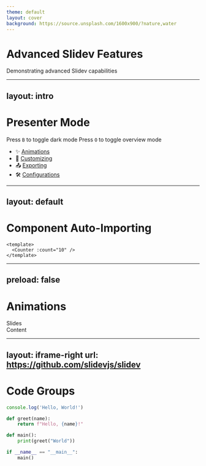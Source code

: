 ```yaml
---
theme: default
layout: cover
background: https://source.unsplash.com/1600x900/?nature,water
---
```


# Advanced Slidev Features
Demonstrating advanced Slidev capabilities

---
layout: intro
---

# Presenter Mode

Press `B` to toggle dark mode
Press `O` to toggle overview mode

<v-click>

- ✨ [Animations](https://sli.dev/guide/animations.html)
- 🎨 [Customizing](https://sli.dev/guide/customization.html)
- 📤 [Exporting](https://sli.dev/guide/exporting.html)
- 🛠 [Configurations](https://sli.dev/guide/config.html)

</v-click>

---
layout: default
---

# Component Auto-Importing

```vue
<template>
  <Counter :count="10" />
</template>
```

<Counter :count="10" m="t-4" />

---
preload: false
---

# Animations

<div class="grid grid-cols-2 gap-4">
<div v-motion
  :initial="{ x: -80 }"
  :enter="{ x: 0 }">
  Slides
</div>
<div v-motion
  :initial="{ y: 100, opacity: 0 }"
  :enter="{ y: 0, opacity: 1 }">
  Content
</div>
</div>

---
layout: iframe-right
url: https://github.com/slidevjs/slidev
---

# Code Groups

```ts {monaco}
console.log('Hello, World!')
```

```python {2|4-5|7}
def greet(name):
    return f"Hello, {name}!"

def main():
    print(greet("World"))

if __name__ == "__main__":
    main()
```
